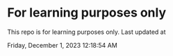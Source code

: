 # For learning purposes only
This repo is for learning purposes only.
Last updated at

Friday, December 1, 2023 12:18:54 AM

